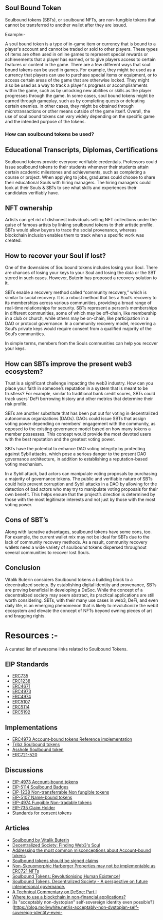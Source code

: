 ## Soul Bound Token

Soulbound tokens (SBTs), or soulbound NFTs, are non-fungible tokens that cannot be transferred to another wallet after they are issued.  
 
Example:- 

A soul bound token is a type of in-game item or currency that is bound to a player's account and cannot be traded or sold to other players. These types of items are often used in online games to represent special rewards or achievements that a player has earned, or to give players access to certain features or content in the game.
There are a few different ways that soul bound tokens can be used in games. For example, they might be used as a currency that players can use to purchase special items or equipment, or to access certain areas of the game that are otherwise locked. They might also be used as a way to track a player's progress or accomplishments within the game, such as by unlocking new abilities or skills as the player progresses through the game.
In some cases, soul bound tokens might be earned through gameplay, such as by completing quests or defeating certain enemies. In other cases, they might be obtained through microtransactions or other means outside of the game itself.
Overall, the use of soul bound tokens can vary widely depending on the specific game and the intended purpose of the tokens.

### How can soulbound tokens be used?

## Educational Transcripts, Diplomas, Certifications
Soulbound tokens provide everyone verifiable credentials. Professors could issue soulbound tokens to their students whenever their students attain certain academic milestones and achievements, such as completing a course or project. When applying to jobs, graduates could choose to share their educational Souls with hiring managers. The hiring managers could look at their Souls & SBTs to see what skills and experiences their candidates verifiably have.
## NFT ownership
Artists can get rid of dishonest individuals selling NFT collections under the guise of famous artists by linking soulbound tokens to their artistic profile. SBTs would allow buyers to trace the social provenance, whereas blockchain inclusion enables them to track when a specific work was created.

## How to recover your Soul if lost?
One of the downsides of Soulbound tokens includes losing your Soul. There are chances of losing your keys to your Soul and losing the data or the SBT stored in such cases. However, Buterin has proposed a recovery solution to it.

SBTs enable a recovery method called “community recovery,” which is similar to social recovery. It is a robust method that ties a Soul’s recovery to its memberships across various communities, providing a broad range of real-time relationships for security. SBTs represent a person’s memberships in different communities, some of which may be off-chain, like membership in a club or church, while others may be on-chain, like participation in a DAO or protocol governance. In a community recovery model, recovering a Soul’s private keys would require consent from a qualified majority of the Soul’s communities.

In simple terms, members from the Souls communities can help you recover your keys.

## How can SBTs improve the present web3 ecosystem?
Trust is a significant challenge impacting the web3 industry. How can you place your faith in someone’s reputation in a system that is meant to be trustless? For example, similar to traditional bank credit scores, SBTs could track users’ DeFi borrowing history and other metrics that determine their risk profile.

SBTs are another substitute that has been put out for voting in decentralized autonomous organizations (DAOs). DAOs could issue SBTs that assign voting power depending on members’ engagement with the community, as opposed to the existing governance model based on how many tokens a member possesses. This concept would provide the most devoted users with the best reputation and the greatest voting power.

SBTs have the potential to enhance DAO voting integrity by protecting against Sybil attacks, which pose a serious danger to the present DAO governance architecture, in addition to establishing a reputation-based voting mechanism.

In a Sybil attack, bad actors can manipulate voting proposals by purchasing a majority of governance tokens. The public and verifiable nature of SBTs could help prevent corruption and Sybil attacks in a DAO by allowing for the detection of bad actors who may try to manipulate voting proposals for their own benefit. This helps ensure that the project’s direction is determined by those with the most legitimate interests and not just by those with the most voting power.

## Cons of SBT’s
Along with lucrative advantages, soulbound tokens have some cons, too. For example, the current wallet mix may not be ideal for SBTs due to the lack of community recovery methods. As a result, community recovery wallets need a wide variety of soulbound tokens dispersed throughout several communities to recover lost Souls.

## Conclusion
Vitalik Buterin considers Soulbound tokens a building block to a decentralized society. By establishing digital identity and provenance, SBTs are proving beneficial in developing a DeSoc. While the concept of a decentralized society may seem abstract, its practical applications are still worth considering. SBTs, with their many use cases in web3, DeFi, and even daily life, is an emerging phenomenon that is likely to revolutionize the web3 ecosystem and elevate the concept of NFTs beyond owning pieces of art and bragging rights.

# Resources :-

A curated list of awesome links related to Soulbound Tokens.

## EIP Standards

- [ERC735](https://github.com/ethereum/EIPs/issues/735)
- [ERC1238](https://github.com/ethereum/EIPs/issues/1238)
- [ERC4671](https://eips.ethereum.org/EIPS/eip-4671)
- [ERC4973](https://eips.ethereum.org/EIPS/eip-4973)
- [ERC4974](https://github.com/ethereum/EIPs/blob/master/EIPS/eip-4974.md)
- [ERC5107](https://github.com/ethereum/EIPs/pull/5107)
- [ERC5114](https://github.com/ethereum/EIPs/pull/5114)
- [ERC5192](https://eips.ethereum.org/EIPS/eip-5192)

## Implementations

- [ERC4973 Account-bound tokens Reference implementation](https://github.com/rugpullindex/ERC4973)
- [Tribz Soulbound tokens](https://blockscout.com/xdai/mainnet/address/0x2043F330339E21Afe6DC6207500B24AcF74068fC/contracts#address-tabs)
- [Asshole Soulbound token](https://etherscan.io/address/0x0855B3B667Be89efcF9eE54a79aEcB25a194A8b0#code)
- [ERC721-520](https://github.com/marryinweb3/ERC721-520)

## Discussions

- [EIP-4973 Account-bound tokens](https://ethereum-magicians.org/t/eip-4973-account-bound-tokens/8825)
- [EIP-5114 Soulbound Badges](https://ethereum-magicians.org/t/eip-5114-soulbound-badges/9417)
- [EIP-1238 Non-transferrable Non fungible tokens](https://github.com/ethereum/EIPs/issues/1238)
- [EIP-5107 Name-bound tokens](https://ethereum-magicians.org/t/name-bound-tokens/9362)
- [EIP-4974 Fungible Non-tradable tokens](https://ethereum-magicians.org/t/eip-4974-fungible-non-tradable-tokens-or-exp/8805)
- [EIP-735 Claim Holder](https://github.com/ethereum/EIPs/issues/735)
- [Standards for consent tokens](https://ethereum-magicians.org/t/standards-for-a-consent-token/9027)

## Articles

- [Soulbound by Vitalik Buterin](https://vitalik.ca/general/2022/01/26/soulbound.html)
- [Decentralized Society: Finding Web3's Soul](https://papers.ssrn.com/sol3/papers.cfm?abstract_id=4105763)
- [Addressing the most common misconceptions about Account-bound tokens](https://timdaub.github.io/2022/05/30/addressing-the-most-common-misconceptions-about-account-bound-tokens/)
- [Soulbound tokens should be signed claims](https://katelynsills.com/blockchain/soulbound-tokens/)
- [Non-Skeuomorphic Harberger Properties may not be implementable as ERC721 NFTs](https://timdaub.github.io/2022/02/19/non-skeuomorphic-harberger-properties-erc721-nfts/)
- [Soulbound Tokens: Revolutionising Human Existence!](https://www.cryptologi.st/news/soulbound-tokens-revolutionising-human-existence?utm_source=Forum&utm_medium=media&utm_campaign=promotion)
- [Soulbound Tokens, Decentralized Society - A perspective on future interpersonal governance.](https://leofinance.io/@amphlux/soulbound-tokens-decentralized-society-a-perspective-on-future-interpersonal-governance)
- [A Technical Commentary on DeSoc: Part I](https://kevinyu.substack.com/p/a-technical-commentary-on-desoc-part)
- [Where to use a blockchain in non-financial applications?](https://vitalik.ca/general/2022/06/12/nonfin.html)
- [Is "acceptably non-dystopian" self-sovereign identity even possible?](https://blog.mollywhite.net/is-acceptably-non-dystopian-self-sovereign-identity-even-
